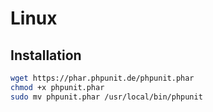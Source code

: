 # Linux

## Installation

```sh
wget https://phar.phpunit.de/phpunit.phar
chmod +x phpunit.phar
sudo mv phpunit.phar /usr/local/bin/phpunit
```
